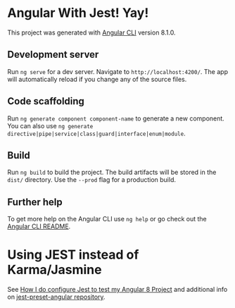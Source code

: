 # Angular With Jest! Yay!

This project was generated with [Angular CLI](https://github.com/angular/angular-cli) version 8.1.0.

## Development server

Run `ng serve` for a dev server. Navigate to `http://localhost:4200/`. The app will automatically reload if you change any of the source files.

## Code scaffolding

Run `ng generate component component-name` to generate a new component. You can also use `ng generate directive|pipe|service|class|guard|interface|enum|module`.

## Build

Run `ng build` to build the project. The build artifacts will be stored in the `dist/` directory. Use the `--prod` flag for a production build.

## Further help

To get more help on the Angular CLI use `ng help` or go check out the [Angular CLI README](https://github.com/angular/angular-cli/blob/master/README.md).


# Using JEST instead of Karma/Jasmine

See [How I do configure Jest to test my Angular 8 Project](https://itnext.io/how-i-do-configure-jest-to-test-my-angular-8-project-2bd84a21d725) and additional info on [jest-preset-angular repository](https://github.com/thymikee/jest-preset-angular/blob/master/README.md).
